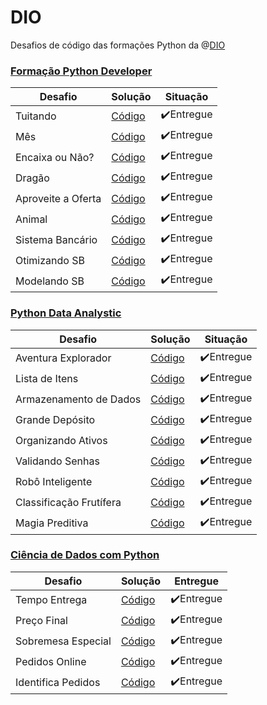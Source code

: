 # DIO
 Desafios de código das formações Python da @[DIO](https://github.com/digitalinnovationone)

### [Formação Python Developer](https://github.com/andecode/dio/tree/main/formacao-python-developer)
Desafio | Solução | Situação
---|---|---
Tuitando|[Código](https://github.com/andecode/dio/blob/main/formacao-python-developer/desafio_tuitando.py)|✔️Entregue
Mês|[Código](https://github.com/andecode/dio/blob/main/formacao-python-developer/desafio_mes.py)|✔️Entregue
Encaixa ou Não?|[Código](https://github.com/andecode/dio/blob/main/formacao-python-developer/desafio_encaixa_ou_nao_encaixa.py)|✔️Entregue
Dragão|[Código](https://github.com/andecode/dio/blob/main/formacao-python-developer/desafio_dragao.py)|✔️Entregue
Aproveite a Oferta|[Código](https://github.com/andecode/dio/blob/main/formacao-python-developer/desafio_aproveite_a_oferta.py)|✔️Entregue
Animal|[Código](https://github.com/andecode/dio/blob/main/formacao-python-developer/desafio_animal.py)|✔️Entregue
Sistema Bancário|[Código](https://github.com/andecode/dio/blob/main/formacao-python-developer/desafio_sistema_bancario.py)|✔️Entregue
Otimizando SB|[Código](https://github.com/andecode/dio/blob/main/formacao-python-developer/desafio_otimizando_sistema_bancario.py)|✔️Entregue
Modelando SB|[Código](https://github.com/andecode/dio/blob/main/formacao-python-developer/desafio_modelando_sist_banc_em_poo.py)|✔️Entregue

### [Python Data Analystic](https://github.com/andecode/dio/tree/main/python-data-Analytics)
Desafio | Solução | Situação
---|---|---
Aventura Explorador|[Código](https://github.com/andecode/dio/blob/main/python-data-Analytics/desafio_aventura-do-explorador.py)|✔️Entregue
Lista de Itens|[Código](https://github.com/andecode/dio/blob/main/python-data-Analytics/desafio-lista-de-itens.py)|✔️Entregue
Armazenamento de Dados|[Código](https://github.com/andecode/dio/blob/main/python-data-Analytics/desafio-armazenamento-dados-e-vida.py)|✔️Entregue
Grande Depósito|[Código](https://github.com/andecode/dio/blob/main/python-data-Analytics/desafio-grande-deposito.py)|✔️Entregue
Organizando Ativos|[Código](https://github.com/andecode/dio/blob/main/python-data-Analytics/desafio-organizando-ativos.py)|✔️Entregue
Validando Senhas|[Código]()|✔️Entregue
Robô Inteligente|[Código](https://github.com/andecode/dio/blob/main/python-data-Analytics/desafio-robo-inteligente.py)|✔️Entregue
Classificação Frutífera|[Código](https://github.com/andecode/dio/blob/main/python-data-Analytics/desafio-jornada-classificacao-frutifera.py)|✔️Entregue
Magia Preditiva|[Código](https://github.com/andecode/dio/blob/main/python-data-Analytics/desafio-questao-intricada-magia-preditiva.py)|✔️Entregue

### [Ciência de Dados com Python](https://github.com/andecode/dio/tree/main/ciencia-de-dados-com-python)
Desafio | Solução | Entregue
---|---|---
Tempo Entrega|[Código](https://github.com/andecode/dio/blob/main/ciencia-de-dados-com-python/desafio-tempo-estimado-entrega.py)|✔️Entregue
Preço Final|[Código](https://github.com/andecode/dio/blob/main/ciencia-de-dados-com-python/desafio-preco-total-pedido.py)|✔️Entregue
Sobremesa Especial|[Código](https://github.com/andecode/dio/blob/main/ciencia-de-dados-com-python/desafio-ganhe-sobremesa-especial.py)|✔️Entregue
Pedidos Online|[Código](https://github.com/andecode/dio/blob/main/ciencia-de-dados-com-python/desafio-gerenciamento-pedido-comida.py)|✔️Entregue
Identifica Pedidos|[Código](https://github.com/andecode/dio/blob/main/ciencia-de-dados-com-python/desafio-identifica-pedido-vegano.py)|✔️Entregue
